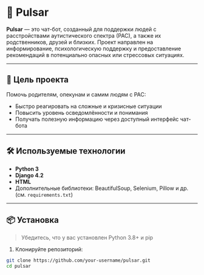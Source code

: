 # 🌌 Pulsar

**Pulsar** — это чат-бот, созданный для поддержки людей с расстройствами аутистического спектра (РАС), а также их родственников, друзей и близких. Проект направлен на информирование, психологическую поддержку и предоставление рекомендаций в потенциально опасных или стрессовых ситуациях.

---

## 🎯 Цель проекта

Помочь родителям, опекунам и самим людям с РАС:
- Быстро реагировать на сложные и кризисные ситуации
- Повысить уровень осведомлённости и понимания
- Получать полезную информацию через доступный интерфейс чат-бота

---

## 🛠️ Используемые технологии

- **Python 3**
- **Django 4.2**
- **HTML**
- Дополнительные библиотеки: BeautifulSoup, Selenium, Pillow и др. (см. `requirements.txt`)

---

## 📦 Установка

> Убедитесь, что у вас установлен Python 3.8+ и pip

1. Клонируйте репозиторий:
```bash
git clone https://github.com/your-username/pulsar.git
cd pulsar
